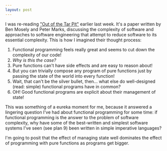 ```yaml
---
layout: post
---
```

I was re-reading ["Out of the Tar Pit"](http://shaffner.us/cs/papers/tarpit.pdf) earlier last week. It's a paper written
by Ben Mosely and Peter Marks, discussing the complexity of software and
approaches to software engineering that attempt to reduce software to its essential
complexity. This is how I imagined their thought process:

1. Functional programming feels really great and seems to cut down the complexity
of our code!
2. *Why is this the case?*
3. Pure functions can't have side effects and are easy to reason about!
4. But you can trivially compose any program of pure functions just by passing
the state of the world into every function!
5. Wait, that can't be the silver bullet, then... what else do well-designed 
(read: simple) functional programs have in common?
5. OH! Good functional programs are explicit about their management of state!

This was something of a eureka moment for me, because it answered a lingering
question I've had about functional programming for some time: if functional
programming is the answer to the problem of software complexity, why have some 
of the best-written and simplest software systems I've seen (see plan 9) been 
written in simple imperative languages?

I'm going to posit that the effect of managing state well dominates the effect
of programming with pure functions as programs get bigger. 
